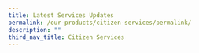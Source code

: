 ```yaml
---
title: Latest Services Updates
permalink: /our-products/citizen-services/permalink/
description: ""
third_nav_title: Citizen Services
---
```

